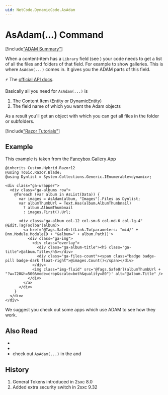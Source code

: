 ```yaml
---
uid: NetCode.DynamicCode.AsAdam
---
```


# AsAdam(...) Command

[!include["ADAM Summary"](~/basics/cms/adam/_shared-what-is-adam.md)]

When a content-item has a `Library` field (see [](xref:Basics.Data.Fields.Hyperlink-Library)) your code needs to get a list of all the files and folders of that field. For example to show galleries. 
This is where `AsAdam(...)` comes in. It gives you the ADAM parts of this field.

⚡ The [official API docs](xref:ToSic.Sxc.Code.IDynamicCode.AsAdam*).

Basically all you need for `AsAdam(...)` is

1. The Content Item (Entity or DynamicEntity)
1. The field name of which you want the Adam objects

As a result you'll get an [](xref:ToSic.Sxc.Adam.IFolder) object with which you can get all files in the folder or subfolders. 


[!include["Razor Tutorials"](~/shared/tutorials/razor.md)]


## Example

This example is taken from the [Fancybox Gallery App](xref:App.FancyBoxGallery)

```razor
@inherits Custom.Hybrid.Razor12
@using ToSic.Razor.Blade;
@using Dynlist = System.Collections.Generic.IEnumerable<dynamic>;

<div class="ga-wrapper">
  <div class="ga-albums row">
    @foreach (var album in AsList(Data)) {
      var images = AsAdam(album, "Images").Files as Dynlist;
      var albumThumbUrl = Text.Has(album.AlbumThumbnail)
        ? album.AlbumThumbnail
        : images.First().Url;

      <div class="ga-album col-12 col-sm-6 col-md-6 col-lg-4" @Edit.TagToolbar(album)>
        <a href='@Tags.SafeUrl(Link.To(parameters: "mid/" + Dnn.Module.ModuleID + "&album=" + album.Path))'>
          <div class="ga-img">
            <div class="overlay">
              <div class="ga-album-title"><h5 class="ga-title">@album.Title</h5></div>
              <div class="ga-files-count"><span class="badge badge-pill badge-dark float-right">@images.Count()</span></div>
            </div>
            <img class="img-fluid" src='@Tags.SafeUrl(albumThumbUrl + "?w=720&h=500&mode=crop&scale=both&quality=80")' alt="@album.Title" />
          </div>
        </a>
      </div>
    }
  </div>
</div>
```

We suggest you check out some apps which use ADAM to see how they work. 

## Also Read

* [](xref:Basics.Cms.Adam.Index)
* [](xref:ToSic.Sxc.Adam)
* check out `AsAdam(...)` in the [](xref:ToSic.Sxc.Dnn.RazorComponent) and [](xref:ToSic.Sxc.Dnn.ApiController)


## History

1. General Tokens introduced in 2sxc 8.0
1. Added extra security switch in 2sxc 9.32

